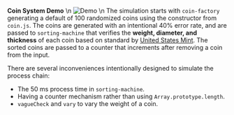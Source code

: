 **Coin System Demo** \n
![Demo](http://i.giphy.com/127U7JFJpfoHew.gif) \n
The simulation starts with `coin-factory` generating a default of 100 randomized coins using the constructor from `coin.js`. The coins are generated with an intentional 40% error rate, and are passed to `sorting-machine` that verifies the **weight, diameter, and thickness** of each coin based on standard by [United States Mint](https://www.usmint.gov/about_the_mint/?action=coin_specifications). The sorted coins are passed to a counter that increments after removing a coin from the input.

There are several inconveniences intentionally designed to simulate the process chain:
+ The 50 ms process time in `sorting-machine`.
+ Having a counter mechanism rather than using `Array.prototype.length`.
+ `vagueCheck` and `vary` to vary the weight of a coin.
